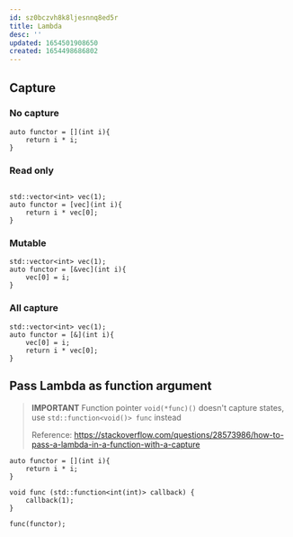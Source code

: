 ```yaml
---
id: sz0bczvh8k8ljesnnq8ed5r
title: Lambda
desc: ''
updated: 1654501908650
created: 1654498686802
---
```

## Capture

### No capture
```
auto functor = [](int i){
    return i * i;
}
```

### Read only
```

std::vector<int> vec(1);
auto functor = [vec](int i){
    return i * vec[0];
}
```

### Mutable
```
std::vector<int> vec(1);
auto functor = [&vec](int i){
    vec[0] = i;
}
```

### All capture
```
std::vector<int> vec(1);
auto functor = [&](int i){
    vec[0] = i;
    return i * vec[0];
}
```

## Pass Lambda as function argument

>**IMPORTANT** Function pointer `void(*func)()` doesn't capture states, use `std::function<void()> func` instead 
>
> Reference: https://stackoverflow.com/questions/28573986/how-to-pass-a-lambda-in-a-function-with-a-capture

```
auto functor = [](int i){
    return i * i;
}
```

```
void func (std::function<int(int)> callback) {
    callback(1);
}
```

```
func(functor);
```
